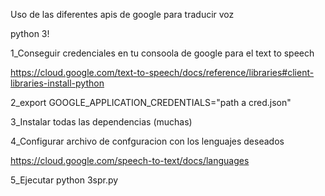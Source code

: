 Uso de las diferentes apis de google para traducir voz

python 3!

1_Conseguir credenciales en tu consoola de google para el text to speech 

https://cloud.google.com/text-to-speech/docs/reference/libraries#client-libraries-install-python

2_export GOOGLE_APPLICATION_CREDENTIALS="path a cred.json"

3_Instalar todas las dependencias (muchas)

4_Configurar archivo de confguracion con los lenguajes deseados 

https://cloud.google.com/speech-to-text/docs/languages

5_Ejecutar python 3spr.py 